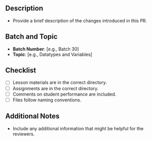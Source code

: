 ## Description
- Provide a brief description of the changes introduced in this PR.

## Batch and Topic
- **Batch Number**: [e.g., Batch 30]
- **Topic**: [e.g., Datatypes and Variables]

## Checklist
- [ ] Lesson materials are in the correct directory.
- [ ] Assignments are in the correct directory.
- [ ] Comments on student performance are included.
- [ ] Files follow naming conventions.

## Additional Notes
- Include any additional information that might be helpful for the reviewers.
